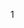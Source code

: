 1 <script>属性 
	async	加载外部文件	多个的时候，会乱序加载，并行加载，加载完毕后会阻塞文档解析，执行后会继续解析文档
	defer	加载外部文件	多个的时候，按照顺序加载，并行加载，但是会等到文档渲染完毕后才会执行
Javascript 
	语法
	数据类型
	表达式
	运算符
	语句
	对象 
	数组 
	函数

#### 基本语法
	1 严格模式
		"use strict"; //在整个脚本中开启严格模式，ES5中引入
		function doSomething(){
			"use strict"; 
			//函数体
		}

	2 语句结尾可以用;分割，也可以省略，当代码无法正常解析时，会自动在语句末尾添加;分号。但是有些时候，可能会出错。

	3 函数定义的变量，如果没有添加var操作符，相当于定义了一个全局变量，在函数外的任何地方都可以访问到。不推荐省略
		function test(){
			var a = b = 0;
		}
		test();
		// 从右向左执行，b是全局变量，a不是
		console.log(a,b); //ReferenceError: a is not defined

		使用var创建的全局变量不能删除
		不使用var创建的隐含全局变量可以使用delete删除(因为它不是真正的变量，而是全局对象window的属性)

	4 变量提升
		变量提升指的是所有变量的声明语句，都会被提升到代码的头部。
			console.log(a); //undefined
			var a = 1;
		JS变量分为声明和执行阶段，上面的代码是这么解释滴
			var a;
			console.log(a);
			a = 1;

	5 复制变量值
		//值传递
		var num1 = 3;
		var num2 = mum1; 

		//引用传递
		var obj1 = new Object();
		var obj2 = obj1;
		obj2.name = 'tg';
		console.log(obj1.name); // tg

		对象和原始值(布尔值、数字、字符串、null和undefined)之间的区别在于比较方式。
		原始值比较的是指，只要编码相同，则认为相同
		而对象比较的是引用(也可以说是地址引用)

	6 Unicode转义序列码
		JavaScript定义了一种特殊序列，使用6个ASCII字符来代表任意16位Unicode内码。这些Unicode序列码均以\u为前缀，其后跟随4个十六进制

#### 数据类型
	5种简单数据类型： undefined, Null, Boolean, Number, String
	复杂数据类型：Object
	注：ES6中增加了Symbol

	typeof操作符
		检测变量的数据类型
		undefined	这个值未定义
		boolean 	这个值是布尔值
		string 		这个值是字符串
		number 		这个值是数值
		object 		这个值时对象或者null typeof null/new Object 
		function 	这个值是函数	typeof function(){}

		undefined == null //true
		"" == 0 //true
		"" == undefined/null // false

	ifFinity() 检测这个数是否是无穷的
		Number.MIN_VALUE(5e-324) / Number.MAX_VALUE(1.7976931348623157e+308) 之外的数都看做无穷的 

	NaN
		表示非数值，这个数值用于表示一个本来要返回数值的操作数未返回数值的情况
		注意：（1）任何涉及NaN的操作都会返回NaN（2）NaN与任何值都不相等，包括NaN本身（3）用isNaN(param)判断是否非数值,param可以是任意类型  该函数会尝试将参数转为数值，如果不能转换为数字，则会返回true; // "10" true 都会返回false
	
	数值转换
		非数值转换为数值的3个函数 Number()  parseInt()  pasreFloat()
		-----Number()-----
		Number(true/false) 	1/0
		Number(undefined)  	NaN 
		Number(null)		返回0
		如果是数字值，只是简单的传入和返回
		如果是字符串
			1）只包含数字(包括符号)，将其转换为十进制数
			2）如果包含浮点数，则将其转为对应的浮点数
			3）如果字符串是空的，返回0
			4）如果是上述格式以外的字符，返回NaN
			5）如果是空字符串，返回0

		-----parseInt()和parseFloat()-----
		parseInt()可以提供第二个参数，指定需要转换的进制
		parseInt('070', 8); //56
		parseInt('AD'); //NaN
		parseInt('343AS'); //343
		parseInt()和parseFloat()类似，也是从第一个字符(位置0开始解析每个字符，而一直解析到字符串末尾，或者解析到遇到一个无效的浮点数字字符为止)

	String 
		ES5可以写在多行 但是必须以\结尾每行
		// ES 5
		'Hello \
		world'

		\unnnn 以十六进制代码nnnn表示的一个Unicode字符

		转换为字符串
		1）p.toString() 可以传入一个参数，输出数值的基数 num.toString(2) // 1010
		2）String(p) 如果有toString()，则调用toString()并返回相应的结果
			String(null) //null
			String(undefined) //undefined
			String({}) // "[object Object]"
			String([]) // ""
		3）p+'' //加号操作符

	Object 
		var obj = new Object();

		Object的每个实例都有下列属性和方法
			1 Constructor: 保存着用于创建当前对象的函数，比如上面的例子，构造函数就是Object()
			2 hasOwnProperty(propertyName): 用于检查给定的属性在当前对象实例中是否存在(而不是在实例的原型中)，参数必须是字符串形式
			3 isPrototypeOf(object): 用于检查传入的对象是否是另一个对象的原型
			4 propertyIsEnumerable(propertyName): 用于检查给定的属性是否能够使用 for-in 语句来枚举，参数必须为字符串形式
			5 toLocaleString(): 返回对象的字符串表示，该字符串与执行环境的地区对应
			6 toString(): 返回对象的字符串表示 
			7 valueOf(): 返回对象的字符串、数值或布尔值表示，通常和toString()返回的值相同
#### 运算符
	自增、自减运算符
		1 当操作数是包含有效数字字符的字符串时，系统会将其转换为数字值，再执行递增或递减
		2 当操作数是一个不包含有效数字字符的字符串，系统将变量的值设置为NaN
		3 当操作数是布尔值时，会将其转为数值(true转为1，false转为0)再操作
		4 当操作数是浮点数值，直接执行递减或递增
		5 当操作数是对象，先调用对象的valueOf()方法取得一个可供操作的值，然后再遵循上面的3条规则。如果是NaN,则在调用toString()方法再遵循上面的规则转换
		var a = "334a"; a--; //NaN
		var a = true; --a; // 0

	有符号整数 32位的那种，首位表示符号，0表示正数，1表示负数

	乘性运算符 乘法、除法和求模
		如果操作数是非数值，会自动执行类型转换，使用Number()方法转换
		----乘法----
		1*NaN // NaN
		Infinity*0 //NaN
		Infinity*2 //Infinity
		如果操作数不是数值，则会先将其转换为数值型，再进行计算

	加法
		一定要注意 '3' + '3' = '33' 此时相当于连接符
		可以使用 parseInt('3') + parseInt('3')

	in 运算符 
		如果右操作数对象拥有一个名为左操作数的属性名，则返回true
		var o = {x:1};
		"x" in o // true

	instanceof 运算符
		左操作数为一个对象，右操作数标识对象的类。如果左侧的对象是右侧类的实例，则表达式返回true
		var a = new Array();
		a instanceof Object // true 虽有对象都是object的实例

	typeof 运算符
		typeof 变量 

	delete 运算符
		var o = {x:1};
		delete o.x;
		"x" in o // false

#### 表达式
	属性访问表达式
	var arr = [1];
	var obj = {x:1};
	arr[0];
	obj.x
	//在"."和"["之前的表达式总是会首先计算，如果计算结果是null或者undefined,表达式会抛出一个类型错误异常，因为这两个值都不能包含任何异常

#### 语句
	for ... in 语句 
		for(property in object){
			statement //ESMAScript对象的属性是没有顺序的，因此通过for...in输出的属性名的顺序是不可预测的
		}

	跳转语句
		break [label]
		continue [label]

	标签语句
		label: statement
		var num = 0; 
		tip: for(var i = 0; i < 10; i++){
			num += i; 
			console.log(i); // 0 1 2 3 4 5
			if(i==5){
				break tip; //跳出tip对应的层
			}
		} 
		console.log(num); //15

#### 对象
	var o = {
		//对象属性名不用加引号
		go:function(){
			return "go where";
		},
		desc: "test"
	}
	调用对象属性、方法
	o.go() //调用方法 go where
	o.desc //调用属性 "test"

	对象创建
		1 对象直接量 		var o = {} //最后一个属性后面可以不加逗号，如果多一个逗号，在ie中会报错
		2 关键字 new  	var o = new Object(); // Object()是构造函数
		3 Object.create()函数 	var o = Object.create(null)

	对象常见用法
		创建 create
		设置 set 
		查找 query 
		删除 delete 
		检测 test 
		枚举 enumerate

	提取方法
		var obj = {
			name: 'a',
			get: function(){
				console.log(this.name);
			}
		}
		o.get(); // a
		var f = obj.get;
		f(); //undefined 此时的this指向的是window。严格模式下，this是undefined

	属性特性
		可写(writable attribute): 可设置该属性的值
		可枚举(enumerable attribute): 可以通过 for...in 循环返回该属性
		可配置(configurable attribute): 可删除或修改属性

	读取属性
		1 obj.name 
		2 obj['name']
		注：数值键不能使用"."运算符，会被当做小数点

	属性的查询和设置
		var o = {
			name: 'a',
			age: 12
		};
		1 for ... in 
			for(var i in o) {
				console.log(o[i]);
			}
		2 查看所有属性 Object.keys(o) //也可以枚举方法属性
		3 删除运算 delete o.name //只能删除自由属性，不能删除继承属性
			delete 删除一个不存在的属性，不报错，返回true
			只有一种情况返回false,该属性存在，且不得删除
		4 属性检测
			有多种方法 可以用 !==undefined来判断一个属性是否undefiend
		5 hasOwnProperty() 方法 
			判断一个对象是否具有指定名称的属性(不包括原型链)。如果有，返回true，否则返回false
			o.hasOwnProperty('name'); // true
		6 propertyIsEnumerable() 方法 
			检测到是自有属性， 且这个属性的可枚举性史true时才返回true 
			o.propertyIsEnumerable('name') // true
			o.propertyIsEnumerable('toString') // false
		7 in 运算符 
			in运算符左侧的属性名(字符串)，是右侧对象的自身属性、或者继承而来的属性，都返回true

	对象的三个属性
		每一个对象都有与之相关的原型(prototype)、类(class)和 可扩展性(extensible attribute)
		Object.getPrototypeOf()可以查询他的原型 // {constructor: ƒ, __defineGetter__: ƒ, __defineSetter__: ƒ, hasOwnProperty: ƒ, __lookupGetter__: ƒ, …}
		检测一个对象是否是另一个对象的原型，可以使用isPrototypeOf() //Object.prototype.isPrototypeOf(o) true
	
	序列化对象
		JSON.stringify() 	//序列化对象, 只能序列化对象可枚举的自有属性。对于一个不能序列化的属性来说，在序列化后的输出字符串中，会将这个属性省略掉
		JSON.parse() 		//还原序列化后的对象
		var o = {
			name:'a',
			age:12,
			intro:[false, null,'']
		}; 
		var p = JSON.stringify(o); //"{"name":"a","age":12,"intro":[false,null,""]}"
		JSON.parse(p)		// {name: "a", age: 12, intro: Array(3)}
	
	构造函数
		构造函数，是用来生成"对象"的函数。一个构造函数可以生成多个对象，这些对象都有相同的结构
		构造函数的特点
			1 函数体内使用了this关键字，代表了所要生成的对象实例
			2 生成对象时，必须使用new命令
			3 构造函数名字的第一个字母通常大写

		function Car(color){
			this.color = color;
		}
		var c = new Car('red');

		this关键字
			this总是返回一个对象，就是返回属性或者方法"当前"所在的对象
			this.property this就代表property属性当前所在的对象
			由于对象的属性可以赋给另一个对象，所以属性所在的当前对象是可变的，即this的指向是可变的
			var A = {
				name: '张三',
				describe:function(){
					return this.name;
				}
			};
			var B = {
				name: "李四"
			};
			B.describe = A.describe;
			B.describe(); //李四 this指向对象B
			如果是在一个全局环境中运行，那么this就是指向顶层对象(浏览器中为window对象)

		改变this指向的3中方法
			1 function.prototype.call()
				第一个参数obj是this要指向的对象，也就是想指定的上下文； arg1，arg2都是要传入的参数。如果为空、null和undefined则默认传入全局对象
				call(obj,arg1,arg2, ...)

			2 function.prototype.apply()
				与call()方法相似，只不过参数是数组
				apply(obj[,arg1, arg2, ...])

			3 function.prototype.bind() 
				用于将函数体内的this绑定到某个对象，然后再返回一个新函数
				bind(obj)

		原型
			----------------------
			每一个对象(除null之外)，都和另一个对象关联，也可以说成是继承自另一个对象。
			这个另一个对象就是我们熟知的 原型(prototype)

			通过关键字new和构造函数调用创建的对象的原型就是构造函数的prototype属性的值。
			比如通过new Object()创建的对象继承自Object.prototype；new Array()创建的对象继承自Array.prototype；

			所有的内置构造函数，都具有一个继承自Object.prototype的原型

			------ 原型链 ------
			对象的属性和方法，可能定义在自身，也有可能是定义在它的原型对象。由于原型对象本身也是对象，也有自己的原型，所以形成了一条原型链(prototype  chain)。
			如果一层层地向上追溯，那么所有对象的原型最终都可以上溯到Object.prototype，即Object构造函数的prototype属性指向的那个对象。
			Object.prototype对象有无原型呢？ 它也有，不过这个原型是没有任何属性和方法的null对象，而null没有自己的原型

			原型链的作用：
				当读取某个对象的属性时，JavaScript引擎先寻找对象本身的属性，如果找不到，就去原型找。如果到最顶层的Object.prototype还是找不到，就返回undefined

			继承
				如果查询对象一个不存在属性时，会返回undefined
				如果对象自身和它的原型都定义了同一个属性，那么优先读取自身的属性。这叫做”覆盖(overriding)“

			constructor属性
				prototype对象与一个constructor属性，默认指向prototype对象所在的构造函数

			操作符
				function Car(){
					this.color = "red"
				}
				1 instanceof 运算符
					var c = new Car();
					c instanceof Car; //true

				2 Object.getPrototypeOf(newObj) //返回一个实例化对象的原型
					Object.getPrototypeOf(c); //{constructor:ƒ Car(), __proto__:Object}
					Object.getPrototypeOf(c) === Car.prototype; // true
				
				3 Object.setPrototypeOf(obj, prototype) 可以为现有对象设置原型，返回一个新对象

				4 Object.create() 用于从原型对象生成新的实例对象，可以替代new命令
					它接受一个对象作为参数，返回一个新对象，后者完全继承前者的属性
					Rectangle.prototype = Object.create(Shape.prototype)

				5 Object.prototype.isPrototypeOf(实例化对象)
					对象实例的isPrototypeOf方法，用来判断一个对象是否是另一个对象的原型
					Object.prototype.isPrototypeOf({}); // true

				6 Object.prototype.proto 
					__proto__属性可以修改某个对象的原型对象

				7 Object.getOwnPropertyNames(实例化对象) 
					返回一个数组，成员是对象本身的所有属性的键名，不包含继承的属性键名
					Object.getOwnPropertyNames(rect) // ["x", "y"]

				8 Object.prototype.hasOwnProperty(prop) 
					返回某个对象是否有一个非继承的自有属性  rect.hasOwnProperty("x"); //
			// Shape - 父类(superclass)
			function Shape() {
				this.x = 0;
				this.y = 0;
			}

			// 父类的方法
			Shape.prototype.move = function(x, y){
				this.x += x;
				this.y += y;
				console.info("Rect moves");
			}

			// 子类 (subclass)
			function Rectangle(){
				Shape.call(this); //调用父类的构造方法
			}

			// 子类继承父类
			Rectangle.prototype = Object.create(Shape.prototype); //原型中的构造方法完全继承自父类
			Rectangle.prototype.constructor = Rectangle; //修改构造方法为Rectangle
#### 数组
	var arr = [1, 'a', {name: 'lily'}, function(){}];

	数组清空的一个有效方法 
		var arr = [1,34];
		arr.length = 0; // []

	数组元素的添加和删除
		arr.push();  //从末尾添加一个元素或多个元素
		arr.shift()  //删除数组中的第一个元素

	遍历数组
		1 for 
			for(var i=0; i<arr.length; i++){
				console.log(arr[i]);
			}

		2 while
			var i = 0;
			while(i<arr.length){
				console.log(i);
				i++;
			}

		3 for .. in 
			for(var i in a) {
				console.log(a[i])
			}

		4 forEach
			a.forEach(function(v){
				console.log(v)
			})

	类数组对象
		具有length属性,且不会随着成员数量的变化而变化。也无法使用数组的方法，因为没有继承Array.prototype
		var o = {
			0: "a",
			1: 'b',
			2: 'c',
			length: 3
		}

		不过我们可以间接使用 Function.call方法调用
		Array.prototype.slice.call(o)

#### 函数
	function test(name) {
		return name;
	}
	test("tg");  //除了实参之外，每次调用还会拥有一个 上下文，这个就是this关键字的值 这里是 this.test("tg")